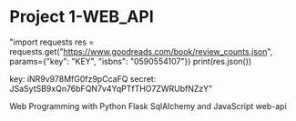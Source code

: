 # Project 1-WEB_API
"import requests
res = requests.get("https://www.goodreads.com/book/review_counts.json", params={"key": "KEY", "isbns": "0590554107"})
print(res.json())

key: iNR9v978MfG0fz9pCcaFQ
secret: JSaSytSB9xQn76bFQN7v4YqPTfTHO7ZWRUbfNZzY"

Web Programming with Python Flask SqlAlchemy and  JavaScript  web-api
